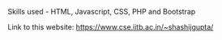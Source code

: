 Skills used - HTML, Javascript, CSS, PHP and Bootstrap

Link to this website: https://www.cse.iitb.ac.in/~shashijgupta/
